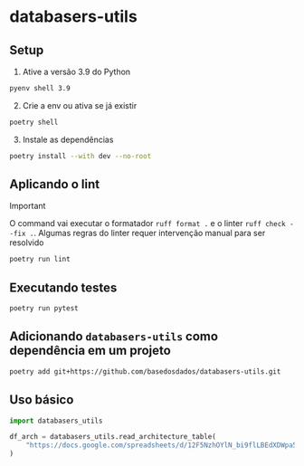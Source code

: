 # databasers-utils

## Setup

1. Ative a versão 3.9 do Python

```sh
pyenv shell 3.9
```

2. Crie a env ou ativa se já existir

```sh
poetry shell
```

3. Instale as dependências

```sh
poetry install --with dev --no-root
```

## Aplicando o lint

> [!IMPORTANT]
> O command vai executar o formatador `ruff format .` e o linter `ruff check --fix .`. Algumas regras do linter requer intervenção manual para ser resolvido

```sh
poetry run lint
```

## Executando testes

```sh
poetry run pytest
```

## Adicionando `databasers-utils` como dependência em um projeto

```sh
poetry add git+https://github.com/basedosdados/databasers-utils.git
```

## Uso básico

```python
import databasers_utils

df_arch = databasers_utils.read_architecture_table(
    "https://docs.google.com/spreadsheets/d/12F5NzhOYlN_bi9flLBEdXDWpa5iVakSP4EKm9UoyWuo/edit?usp=drive_link"
)
```
